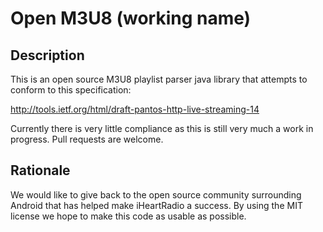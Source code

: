 # Open M3U8 (working name)

## Description

This is an open source M3U8 playlist parser java library that attempts to conform to this specification:

http://tools.ietf.org/html/draft-pantos-http-live-streaming-14

Currently there is very little compliance as this is still very much a work in progress. Pull requests are welcome.

## Rationale

We would like to give back to the open source community surrounding Android that has helped make iHeartRadio a success. By using the MIT license we hope to make this code as usable as possible.
